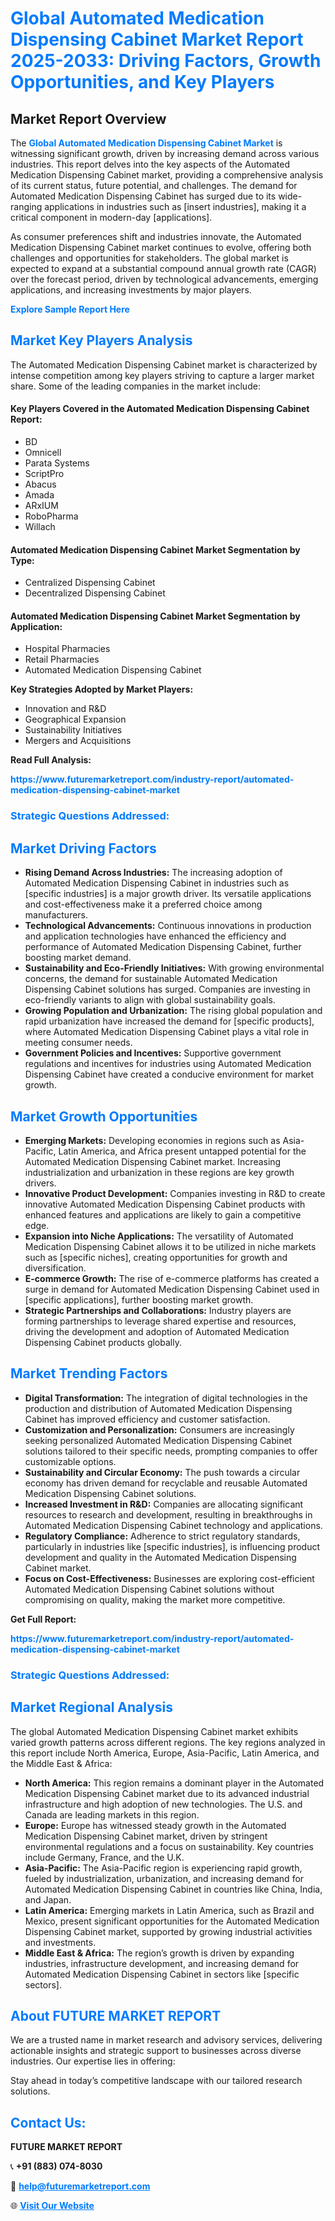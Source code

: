 <h1 style="color: #007BFF;">Global Automated Medication Dispensing Cabinet Market Report 2025-2033: Driving Factors, Growth Opportunities, and Key Players</h1>

<section id="overview">
<h2>Market Report Overview</h2>
<p>The <a href="https://www.futuremarketreport.com/industry-report/automated-medication-dispensing-cabinet-market" style="color: #007BFF; text-decoration: none;"><strong>Global Automated Medication Dispensing Cabinet Market</strong></a> is witnessing significant growth, driven by increasing demand across various industries. This report delves into the key aspects of the Automated Medication Dispensing Cabinet market, providing a comprehensive analysis of its current status, future potential, and challenges. The demand for Automated Medication Dispensing Cabinet has surged due to its wide-ranging applications in industries such as [insert industries], making it a critical component in modern-day [applications].</p>
<p>As consumer preferences shift and industries innovate, the Automated Medication Dispensing Cabinet market continues to evolve, offering both challenges and opportunities for stakeholders. The global market is expected to expand at a substantial compound annual growth rate (CAGR) over the forecast period, driven by technological advancements, emerging applications, and increasing investments by major players.</p>
</section>

<section id="overview">
<p><a href="https://www.futuremarketreport.com/request-sample/reportId=127032" style="color: #007BFF; text-decoration: none;"><strong>Explore Sample Report Here</strong></a></p>
</section>

<section id="key-players">
<h2 style="color: #007BFF;">Market Key Players Analysis</h2>
<p>The Automated Medication Dispensing Cabinet market is characterized by intense competition among key players striving to capture a larger market share. Some of the leading companies in the market include:</p>
<h4>Key Players Covered in the Automated Medication Dispensing Cabinet Report:</h4>
<ul><li>BD</li><li>Omnicell</li><li>Parata Systems</li><li>ScriptPro</li><li>Abacus</li><li>Amada</li><li>ARxIUM</li><li>RoboPharma</li><li>Willach</li></ul>
<h4>Automated Medication Dispensing Cabinet Market Segmentation by Type:</h4>
<ul><li>Centralized Dispensing Cabinet</li><li>Decentralized Dispensing Cabinet</li></ul>

<h4>Automated Medication Dispensing Cabinet Market Segmentation by Application:</h4>
<ul><li>Hospital Pharmacies</li><li>Retail Pharmacies</li><li>Automated Medication Dispensing Cabinet</li></ul>
<p><strong>Key Strategies Adopted by Market Players:</strong></p>
<ul>
<li>Innovation and R&D</li>
<li>Geographical Expansion</li>
<li>Sustainability Initiatives</li>
<li>Mergers and Acquisitions</li>
</ul>
</section>

<section>
<p><strong>Read Full Analysis: </strong></p><a href="https://www.futuremarketreport.com/industry-report/automated-medication-dispensing-cabinet-market" style="color: #007BFF; text-decoration: none;"><strong>https://www.futuremarketreport.com/industry-report/automated-medication-dispensing-cabinet-market</strong></a>
<h3 style="color: #007BFF;">Strategic Questions Addressed:</h3>
</section>

<section id="driving-factors">
<h2 style="color: #007BFF;">Market Driving Factors</h2>
<ul>
<li><strong>Rising Demand Across Industries:</strong> The increasing adoption of Automated Medication Dispensing Cabinet in industries such as [specific industries] is a major growth driver. Its versatile applications and cost-effectiveness make it a preferred choice among manufacturers.</li>
<li><strong>Technological Advancements:</strong> Continuous innovations in production and application technologies have enhanced the efficiency and performance of Automated Medication Dispensing Cabinet, further boosting market demand.</li>
<li><strong>Sustainability and Eco-Friendly Initiatives:</strong> With growing environmental concerns, the demand for sustainable Automated Medication Dispensing Cabinet solutions has surged. Companies are investing in eco-friendly variants to align with global sustainability goals.</li>
<li><strong>Growing Population and Urbanization:</strong> The rising global population and rapid urbanization have increased the demand for [specific products], where Automated Medication Dispensing Cabinet plays a vital role in meeting consumer needs.</li>
<li><strong>Government Policies and Incentives:</strong> Supportive government regulations and incentives for industries using Automated Medication Dispensing Cabinet have created a conducive environment for market growth.</li>
</ul>
</section>

<section id="growth-opportunities">
<h2 style="color: #007BFF;">Market Growth Opportunities</h2>
<ul>
<li><strong>Emerging Markets:</strong> Developing economies in regions such as Asia-Pacific, Latin America, and Africa present untapped potential for the Automated Medication Dispensing Cabinet market. Increasing industrialization and urbanization in these regions are key growth drivers.</li>
<li><strong>Innovative Product Development:</strong> Companies investing in R&D to create innovative Automated Medication Dispensing Cabinet products with enhanced features and applications are likely to gain a competitive edge.</li>
<li><strong>Expansion into Niche Applications:</strong> The versatility of Automated Medication Dispensing Cabinet allows it to be utilized in niche markets such as [specific niches], creating opportunities for growth and diversification.</li>
<li><strong>E-commerce Growth:</strong> The rise of e-commerce platforms has created a surge in demand for Automated Medication Dispensing Cabinet used in [specific applications], further boosting market growth.</li>
<li><strong>Strategic Partnerships and Collaborations:</strong> Industry players are forming partnerships to leverage shared expertise and resources, driving the development and adoption of Automated Medication Dispensing Cabinet products globally.</li>
</ul>
</section>

<section id="trending-factors">
<h2 style="color: #007BFF;">Market Trending Factors</h2>
<ul>
<li><strong>Digital Transformation:</strong> The integration of digital technologies in the production and distribution of Automated Medication Dispensing Cabinet has improved efficiency and customer satisfaction.</li>
<li><strong>Customization and Personalization:</strong> Consumers are increasingly seeking personalized Automated Medication Dispensing Cabinet solutions tailored to their specific needs, prompting companies to offer customizable options.</li>
<li><strong>Sustainability and Circular Economy:</strong> The push towards a circular economy has driven demand for recyclable and reusable Automated Medication Dispensing Cabinet solutions.</li>
<li><strong>Increased Investment in R&D:</strong> Companies are allocating significant resources to research and development, resulting in breakthroughs in Automated Medication Dispensing Cabinet technology and applications.</li>
<li><strong>Regulatory Compliance:</strong> Adherence to strict regulatory standards, particularly in industries like [specific industries], is influencing product development and quality in the Automated Medication Dispensing Cabinet market.</li>
<li><strong>Focus on Cost-Effectiveness:</strong> Businesses are exploring cost-efficient Automated Medication Dispensing Cabinet solutions without compromising on quality, making the market more competitive.</li>
</ul>
</section>

<section>
<p><strong>Get Full Report: </strong></p><a href="https://www.futuremarketreport.com/industry-report/automated-medication-dispensing-cabinet-market" style="color: #007BFF; text-decoration: none;"><strong>https://www.futuremarketreport.com/industry-report/automated-medication-dispensing-cabinet-market</strong></a>
<h3 style="color: #007BFF;">Strategic Questions Addressed:</h3>
</section>


<section id="regional-analysis">
<h2 style="color: #007BFF;">Market Regional Analysis</h2>
<p>The global Automated Medication Dispensing Cabinet market exhibits varied growth patterns across different regions. The key regions analyzed in this report include North America, Europe, Asia-Pacific, Latin America, and the Middle East & Africa:</p>
<ul>
<li><strong>North America:</strong> This region remains a dominant player in the Automated Medication Dispensing Cabinet market due to its advanced industrial infrastructure and high adoption of new technologies. The U.S. and Canada are leading markets in this region.</li>
<li><strong>Europe:</strong> Europe has witnessed steady growth in the Automated Medication Dispensing Cabinet market, driven by stringent environmental regulations and a focus on sustainability. Key countries include Germany, France, and the U.K.</li>
<li><strong>Asia-Pacific:</strong> The Asia-Pacific region is experiencing rapid growth, fueled by industrialization, urbanization, and increasing demand for Automated Medication Dispensing Cabinet in countries like China, India, and Japan.</li>
<li><strong>Latin America:</strong> Emerging markets in Latin America, such as Brazil and Mexico, present significant opportunities for the Automated Medication Dispensing Cabinet market, supported by growing industrial activities and investments.</li>
<li><strong>Middle East & Africa:</strong> The region’s growth is driven by expanding industries, infrastructure development, and increasing demand for Automated Medication Dispensing Cabinet in sectors like [specific sectors].</li>
</ul>
</section>

<footer>
<h2 style="color: #007BFF;">About FUTURE MARKET REPORT</h2>
<p>We are a trusted name in market research and advisory services, delivering actionable insights and strategic support to businesses across diverse industries. Our expertise lies in offering:</p>

<p>Stay ahead in today’s competitive landscape with our tailored research solutions.</p>

<h2 style="color: #007BFF;">Contact Us:</h2>
<p><strong>FUTURE MARKET REPORT</strong></p>
<p>📞 <strong>+91 (883) 074-8030</strong></p>
<p>📧 <strong><a href="mailto:help@futuremarketreport.com" style="color: #007BFF;">help@futuremarketreport.com</a></strong></p>
<p>🌐 <strong><a href="https://www.futuremarketreport.com/" style="color: #007BFF;">Visit Our Website</a></strong></p>
</footer>